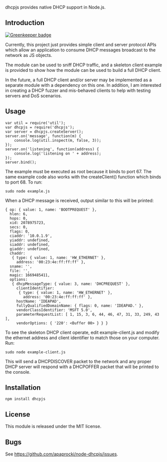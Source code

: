 dhcpjs provides native DHCP support in Node.js.

## Introduction

[![Greenkeeper badge](https://badges.greenkeeper.io/NodeOS/node-dhcpjs.svg)](https://greenkeeper.io/)

Currently, this project just provides simple client and server protocol APIs
which allow an application to consume DHCP messages broadcast to the network
as JS objects.

The module can be used to sniff DHCP traffic, and a skeleton client example
is provided to show how the module can be used to build a full DHCP client.

In the future, a full DHCP client and/or server may be implemented as a
separate module with a dependency on this one.  In addition, I am interested in creating a DHCP fuzzer and mis-behaved clients to help with testing servers and
DoS scenarios.

## Usage

    var util = require('util');
    var dhcpjs = require('dhcpjs');
    var server = dhcpjs.createServer();
    server.on('message', function(m) {
        console.log(util.inspect(m, false, 3));
    });
    server.on('listening', function(address) {
        console.log('listening on ' + address);
    });
    server.bind();

The example must be executed as root because it binds to port 67.  The same
example code also works with the createClient() function which binds to port
68. To run:

    sudo node example.js

When a DHCP message is received, output similar to this will be printed:

    { op: { value: 1, name: 'BOOTPREQUEST' },
      hlen: 6,
      hops: 0,
      xid: 2078975723,
      secs: 0,
      flags: 0,
      ciaddr: '10.0.1.9',
      yiaddr: undefined,
      siaddr: undefined,
      giaddr: undefined,
      chaddr: 
       { type: { value: 1, name: 'HW_ETHERNET' },
         address: '00:23:4e:ff:ff:ff' },
      sname: '',
      file: '',
      magic: 1669485411,
      options: 
       { dhcpMessageType: { value: 3, name: 'DHCPREQUEST' },
         clientIdentifier: 
          { type: { value: 1, name: 'HW_ETHERNET' },
            address: '00:23:4e:ff:ff:ff' },
         hostName: 'IDEAPAD',
         fullyQualifiedDomainName: { flags: 0, name: 'IDEAPAD.' },
         vendorClassIdentifier: 'MSFT 5.0',
         parameterRequestList: [ 1, 15, 3, 6, 44, 46, 47, 31, 33, 249, 43 ],
         vendorOptions: { '220': <Buffer 00> } } }

To see the skeleton DHCP client operate, edit example-client.js and modify the
ethernet address and client identifier to match those on your computer. Run:

    sudo node example-client.js

This will send a DHCPDISCOVER packet to the network and any proper DHCP server
will respond with a DHCPOFFER packet that will be printed to the console.

## Installation

    npm install dhcpjs

## License

This module is released under the MIT license.

## Bugs

See <https://github.com/apaprocki/node-dhcpjs/issues>.
